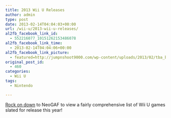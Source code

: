 ```yaml
---
title: 2013 Wii U Releases
author: admin
type: post
date: 2013-02-14T04:04:03+00:00
url: /wii-u/2013-wii-u-releases/
al2fb_facebook_link_id:
  - 552216077_10151262153486078
al2fb_facebook_link_time:
  - 2013-02-14T04:04:06+00:00
al2fb_facebook_link_picture:
  - featured=http://jumpnshoot9000.com/wp-content/uploads/2013/02/tba_bayo-150x150.png
original_post_id:
  - 460
categories:
  - Wii U
tags:
  - Nintendo

---
```

[Rock on down][1] to NeoGAF to view a fairly comprehensive list of Wii U games slated for release this year!

 [1]: http://www.neogaf.com/forum/showthread.php?t=512617